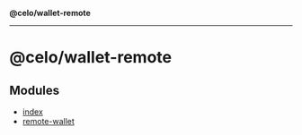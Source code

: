 **@celo/wallet-remote**

***

# @celo/wallet-remote

## Modules

- [index](index/README.md)
- [remote-wallet](remote-wallet/README.md)
